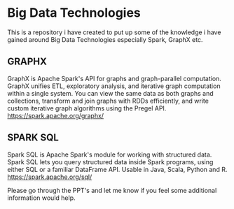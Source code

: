 # Big Data Technologies

This is a repository i have created to put up some of the knowledge i have gained around Big Data Technologies especially Spark, GraphX etc.

## GRAPHX
GraphX is Apache Spark's API for graphs and graph-parallel computation.
GraphX unifies ETL, exploratory analysis, and iterative graph computation within a single system. You can view the same data as both graphs and collections, transform and join graphs with RDDs efficiently, and write custom iterative graph algorithms using the Pregel API.
https://spark.apache.org/graphx/

## SPARK SQL
Spark SQL is Apache Spark's module for working with structured data.
Spark SQL lets you query structured data inside Spark programs, using either SQL or a familiar DataFrame API. Usable in Java, Scala, Python and R.
https://spark.apache.org/sql/




Please go through the PPT's and let me know if you feel some additional information would help.

